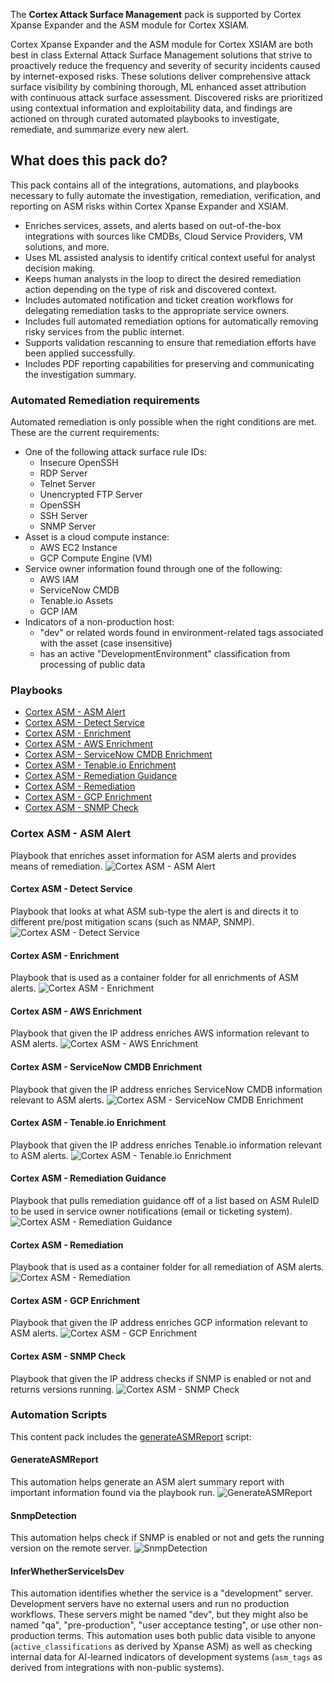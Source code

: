 The **Cortex Attack Surface Management** pack is supported by Cortex Xpanse Expander and the ASM module for Cortex XSIAM.

Cortex Xpanse Expander and the ASM module for Cortex XSIAM are both best in class External Attack Surface Management solutions that strive to proactively reduce the frequency and severity of security incidents caused by internet-exposed risks. These solutions deliver comprehensive attack surface visibility by combining thorough, ML enhanced asset attribution with continuous attack surface assessment. Discovered risks are prioritized using contextual information and exploitability data, and findings are actioned on through curated automated playbooks to investigate, remediate, and summarize every new alert.

## What does this pack do?
This pack contains all of the integrations, automations, and playbooks necessary to fully automate the investigation, remediation, verification, and reporting on ASM risks within Cortex Xpanse Expander and XSIAM.

- Enriches services, assets, and alerts based on out-of-the-box integrations with sources like CMDBs, Cloud Service Providers, VM solutions, and more.
- Uses ML assisted analysis to identify critical context useful for analyst decision making.
- Keeps human analysts in the loop to direct the desired remediation action depending on the type of risk and discovered context.
- Includes automated notification and ticket creation workflows for delegating remediation tasks to the appropriate service owners.
- Includes full automated remediation options for automatically removing risky services from the public internet.
- Supports validation rescanning to ensure that remediation efforts have been applied successfully.
- Includes PDF reporting capabilities for preserving and communicating the investigation summary.

### Automated Remediation requirements
Automated remediation is only possible when the right conditions are met.  These are the current requirements:
- One of the following attack surface rule IDs:
  - Insecure OpenSSH
  - RDP Server
  - Telnet Server
  - Unencrypted FTP Server
  - OpenSSH
  - SSH Server
  - SNMP Server
- Asset is a cloud compute instance:	
  - AWS EC2 Instance	
  - GCP Compute Engine (VM)
- Service owner information found through one of the following:
  - AWS IAM
  - ServiceNow CMDB
  - Tenable.io Assets
  - GCP IAM
- Indicators of a non-production host:
  - "dev" or related words found in environment-related tags associated with the asset (case insensitive)
  - has an active "DevelopmentEnvironment" classification from processing of public data
  
### Playbooks
  - [Cortex ASM - ASM Alert](#cortex-asm---asm-alert)
  - [Cortex ASM - Detect Service](#cortex-asm---detect-service)
  - [Cortex ASM - Enrichment](#cortex-asm---enrichment)
  - [Cortex ASM - AWS Enrichment](#cortex-asm---aws-enrichment)
  - [Cortex ASM - ServiceNow CMDB Enrichment](#cortex-asm---servicenow-cmdb-enrichment)
  - [Cortex ASM - Tenable.io Enrichment](#cortex-asm---tenableio-enrichment)
  - [Cortex ASM - Remediation Guidance](#cortex-asm---remediation-guidance)
  - [Cortex ASM - Remediation](#cortex-asm---remediation)
  - [Cortex ASM - GCP Enrichment](#cortex-asm---gcp-enrichment)
  - [Cortex ASM - SNMP Check](#cortex-asm---snmp-check)

### Cortex ASM - ASM Alert
Playbook that enriches asset information for ASM alerts and provides means of remediation.
![Cortex ASM - ASM Alert](https://raw.githubusercontent.com/demisto/content/d6d88d2066ef1f0868e8e61c5f20a71766f3cae1/Packs/CortexAttackSurfaceManagement/doc_files/Cortex_ASM_-_ASM_Alert.png)

#### Cortex ASM - Detect Service
Playbook that looks at what ASM sub-type the alert is and directs it to different pre/post mitigation scans (such as NMAP, SNMP).
![Cortex ASM - Detect Service](https://raw.githubusercontent.com/demisto/content/d6d88d2066ef1f0868e8e61c5f20a71766f3cae1/Packs/CortexAttackSurfaceManagement/doc_files/Cortex_ASM_-_Detect_Service.png)

#### Cortex ASM - Enrichment
Playbook that is used as a container folder for all enrichments of ASM alerts.
![Cortex ASM - Enrichment](https://raw.githubusercontent.com/demisto/content/2f4222f6855c448395f0981bf6b5574efdda0f80/Packs/CortexAttackSurfaceManagement/doc_files/Cortex_ASM_-_Enrichment.png)

#### Cortex ASM - AWS Enrichment
Playbook that given the IP address enriches AWS information relevant to ASM alerts.
![Cortex ASM - AWS Enrichment](https://raw.githubusercontent.com/demisto/content/2f4222f6855c448395f0981bf6b5574efdda0f80/Packs/CortexAttackSurfaceManagement/doc_files/Cortex_ASM_-_AWS_Enrichment.png)

#### Cortex ASM - ServiceNow CMDB Enrichment
Playbook that given the IP address enriches ServiceNow CMDB information relevant to ASM alerts.
![Cortex ASM - ServiceNow CMDB Enrichment](https://raw.githubusercontent.com/demisto/content/2f4222f6855c448395f0981bf6b5574efdda0f80/Packs/CortexAttackSurfaceManagement/doc_files/Cortex_ASM_-_ServiceNow_CMDB_Enrichment.png)

#### Cortex ASM - Tenable.io Enrichment
Playbook that given the IP address enriches Tenable.io information relevant to ASM alerts.
![Cortex ASM - Tenable.io Enrichment](https://raw.githubusercontent.com/demisto/content/2f4222f6855c448395f0981bf6b5574efdda0f80/Packs/CortexAttackSurfaceManagement/doc_files/Cortex_ASM_-_Tenable.io_Enrichment.png)

#### Cortex ASM - Remediation Guidance
Playbook that pulls remediation guidance off of a list based on ASM RuleID to be used in service owner notifications (email or ticketing system).
![Cortex ASM - Remediation Guidance](https://raw.githubusercontent.com/demisto/content/d474d924dd0e7ef7067b15764623804a24c8e1c8/Packs/CortexAttackSurfaceManagement/doc_files/Cortex_ASM_-_Remediation_Guidance.png)

#### Cortex ASM - Remediation	
Playbook that is used as a container folder for all remediation of ASM alerts.	
![Cortex ASM - Remediation](https://raw.githubusercontent.com/demisto/content/23747a450237bb3762d7ec7788d5ff582c8576db/Packs/CortexAttackSurfaceManagement/doc_files/Cortex_ASM_-_Remediation.png)	

#### Cortex ASM - GCP Enrichment	
Playbook that given the IP address enriches GCP information relevant to ASM alerts.	
![Cortex ASM - GCP Enrichment](https://raw.githubusercontent.com/demisto/content/23747a450237bb3762d7ec7788d5ff582c8576db/Packs/CortexAttackSurfaceManagement/doc_files/Cortex_ASM_-_GCP_Enrichment.png)

#### Cortex ASM - SNMP Check
Playbook that given the IP address checks if SNMP is enabled or not and returns versions running.
![Cortex ASM - SNMP Check](https://raw.githubusercontent.com/demisto/content/348579775c6c9b239d156f5398fd5c5a98e9458c/Packs/CortexAttackSurfaceManagement/doc_files/Cortex_ASM_-_SNMP_Check.png)

### Automation Scripts
This content pack includes the [generateASMReport](#generateasmreport) script: 


#### GenerateASMReport
This automation helps generate an ASM alert summary report with important information found via the playbook run.
![GenerateASMReport](https://raw.githubusercontent.com/demisto/content/d6d88d2066ef1f0868e8e61c5f20a71766f3cae1/Packs/CortexAttackSurfaceManagement/doc_files/GenerateASMReport.png)

#### SnmpDetection
This automation helps check if SNMP is enabled or not and gets the running version on the remote server.
![SnmpDetection](https://raw.githubusercontent.com/demisto/content/bf435b470c2ed192b2d6c65c98ce488012d51636/Packs/CortexAttackSurfaceManagement/doc_files/SnmpDetection.png)

#### InferWhetherServiceIsDev
This automation identifies whether the service is a "development" server. Development servers have no external users and run no production workflows. These servers might be named "dev", but they might also be named "qa", "pre-production", "user acceptance testing", or use other non-production terms. This automation uses both public data visible to anyone (`active_classifications` as derived by Xpanse ASM) as well as checking internal data for AI-learned indicators of development systems (`asm_tags` as derived from integrations with non-public systems).

